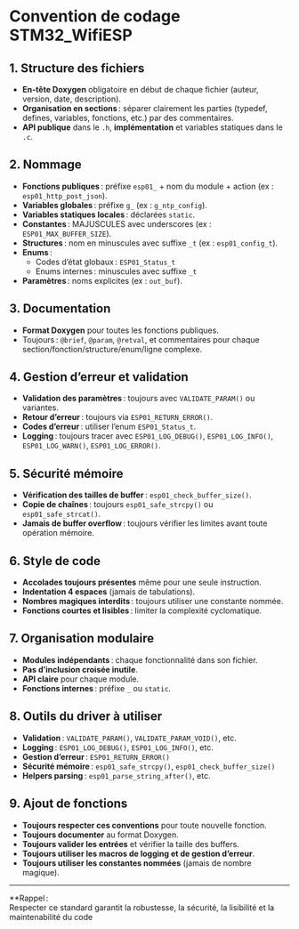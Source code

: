 # Convention de codage STM32_WifiESP

## 1. Structure des fichiers
- **En-tête Doxygen** obligatoire en début de chaque fichier (auteur, version, date, description).
- **Organisation en sections** : séparer clairement les parties (typedef, defines, variables, fonctions, etc.) par des commentaires.
- **API publique** dans le `.h`, **implémentation** et variables statiques dans le `.c`.

## 2. Nommage
- **Fonctions publiques** : préfixe `esp01_` + nom du module + action (ex : `esp01_http_post_json`).
- **Variables globales** : préfixe `g_` (ex : `g_ntp_config`).
- **Variables statiques locales** : déclarées `static`.
- **Constantes** : MAJUSCULES avec underscores (ex : `ESP01_MAX_BUFFER_SIZE`).
- **Structures** : nom en minuscules avec suffixe `_t` (ex : `esp01_config_t`).
- **Enums** : 
  - Codes d’état globaux : `ESP01_Status_t`
  - Enums internes : minuscules avec suffixe `_t`
- **Paramètres** : noms explicites (ex : `out_buf`).

## 3. Documentation
- **Format Doxygen** pour toutes les fonctions publiques.
- Toujours : `@brief`, `@param`, `@retval`, et commentaires pour chaque section/fonction/structure/enum/ligne complexe.

## 4. Gestion d’erreur et validation
- **Validation des paramètres** : toujours avec `VALIDATE_PARAM()` ou variantes.
- **Retour d’erreur** : toujours via `ESP01_RETURN_ERROR()`.
- **Codes d’erreur** : utiliser l’enum `ESP01_Status_t`.
- **Logging** : toujours tracer avec `ESP01_LOG_DEBUG()`, `ESP01_LOG_INFO()`, `ESP01_LOG_WARN()`, `ESP01_LOG_ERROR()`.

## 5. Sécurité mémoire
- **Vérification des tailles de buffer** : `esp01_check_buffer_size()`.
- **Copie de chaînes** : toujours `esp01_safe_strcpy()` ou `esp01_safe_strcat()`.
- **Jamais de buffer overflow** : toujours vérifier les limites avant toute opération mémoire.

## 6. Style de code
- **Accolades toujours présentes** même pour une seule instruction.
- **Indentation 4 espaces** (jamais de tabulations).
- **Nombres magiques interdits** : toujours utiliser une constante nommée.
- **Fonctions courtes et lisibles** : limiter la complexité cyclomatique.

## 7. Organisation modulaire
- **Modules indépendants** : chaque fonctionnalité dans son fichier.
- **Pas d’inclusion croisée inutile**.
- **API claire** pour chaque module.
- **Fonctions internes** : préfixe `_` ou `static`.

## 8. Outils du driver à utiliser
- **Validation** : `VALIDATE_PARAM()`, `VALIDATE_PARAM_VOID()`, etc.
- **Logging** : `ESP01_LOG_DEBUG()`, `ESP01_LOG_INFO()`, etc.
- **Gestion d’erreur** : `ESP01_RETURN_ERROR()`
- **Sécurité mémoire** : `esp01_safe_strcpy()`, `esp01_check_buffer_size()`
- **Helpers parsing** : `esp01_parse_string_after()`, etc.

## 9. Ajout de fonctions
- **Toujours respecter ces conventions** pour toute nouvelle fonction.
- **Toujours documenter** au format Doxygen.
- **Toujours valider les entrées** et vérifier la taille des buffers.
- **Toujours utiliser les macros de logging et de gestion d’erreur**.
- **Toujours utiliser les constantes nommées** (jamais de nombre magique).

---

**Rappel :  
Respecter ce standard garantit la robustesse, la sécurité, la lisibilité et la maintenabilité du code